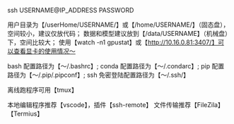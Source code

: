 ssh USERNAME@IP_ADDRESS PASSWORD

用户目录为【/userHome/USERNAME/】或【/home/USERNAME/】（固态盘），空间较小，建议仅放代码；
数据和模型建议放到【/data/USERNAME】（机械盘）下，空间比较大；
使用【watch -n1 gpustat】或【http://10.16.0.81:3407/】可以查看显卡的使用情况～

bash 配置路径为【～/.bashrc】; 
conda 配置路径为【～/.condarc】; 
pip 配置路径为【～/.pip/.pipconf】; 
ssh 免密登陆配置路径为【～/.ssh/】

离线跑程序可用【tmux】

本地编辑程序推荐【vscode】，插件【ssh-remote】
文件传输推荐【FileZila】【Termius】